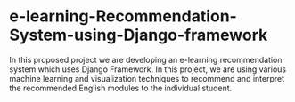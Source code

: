 # e-learning-Recommendation-System-using-Django-framework
In this proposed project we are developing an e-learning recommendation system which uses Django Framework. In this project, we are using various machine learning and visualization techniques to recommend and interpret the recommended English modules to the individual student.
